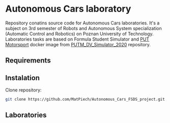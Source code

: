 # Autonomous Cars laboratory
Repository conatins source code for Autonomous Cars laboratories. It's a subject on 3rd semester of Robots and Autonomous System specialization (Automatic Control and Robotics) on Poznan University of Technology. Laboratories tasks are based on Formula Student Simulator and [PUT Motorsport](https://github.com/PUT-Motorsport) docker image from [PUTM_DV_Simulator_2020](https://github.com/PUT-Motorsport/PUTM_DV_Simulator_2020) repository.

## Requirements

## Instalation


Clone repository:
```bash
git clone https://github.com/MatPiech/Autonomous_Cars_FSDS_project.git fsds_utils/
```

## Laboratories
